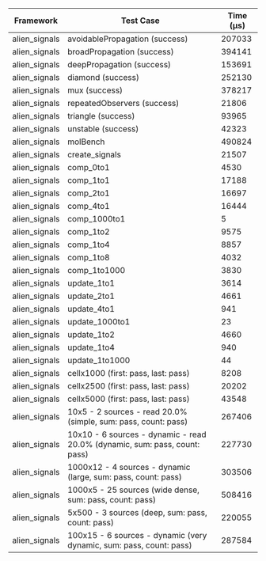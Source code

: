 | Framework | Test Case | Time (μs) |
| --- | --- | --- |
| alien_signals | avoidablePropagation (success) | 207033 |
| alien_signals | broadPropagation (success) | 394141 |
| alien_signals | deepPropagation (success) | 153691 |
| alien_signals | diamond (success) | 252130 |
| alien_signals | mux (success) | 378217 |
| alien_signals | repeatedObservers (success) | 21806 |
| alien_signals | triangle (success) | 93965 |
| alien_signals | unstable (success) | 42323 |
| alien_signals | molBench | 490824 |
| alien_signals | create_signals | 21507 |
| alien_signals | comp_0to1 | 4530 |
| alien_signals | comp_1to1 | 17188 |
| alien_signals | comp_2to1 | 16697 |
| alien_signals | comp_4to1 | 16444 |
| alien_signals | comp_1000to1 | 5 |
| alien_signals | comp_1to2 | 9575 |
| alien_signals | comp_1to4 | 8857 |
| alien_signals | comp_1to8 | 4032 |
| alien_signals | comp_1to1000 | 3830 |
| alien_signals | update_1to1 | 3614 |
| alien_signals | update_2to1 | 4661 |
| alien_signals | update_4to1 | 941 |
| alien_signals | update_1000to1 | 23 |
| alien_signals | update_1to2 | 4660 |
| alien_signals | update_1to4 | 940 |
| alien_signals | update_1to1000 | 44 |
| alien_signals | cellx1000 (first: pass, last: pass) | 8208 |
| alien_signals | cellx2500 (first: pass, last: pass) | 20202 |
| alien_signals | cellx5000 (first: pass, last: pass) | 43548 |
| alien_signals | 10x5 - 2 sources - read 20.0% (simple, sum: pass, count: pass) | 267406 |
| alien_signals | 10x10 - 6 sources - dynamic - read 20.0% (dynamic, sum: pass, count: pass) | 227730 |
| alien_signals | 1000x12 - 4 sources - dynamic (large, sum: pass, count: pass) | 303506 |
| alien_signals | 1000x5 - 25 sources (wide dense, sum: pass, count: pass) | 508416 |
| alien_signals | 5x500 - 3 sources (deep, sum: pass, count: pass) | 220055 |
| alien_signals | 100x15 - 6 sources - dynamic (very dynamic, sum: pass, count: pass) | 287584 |
